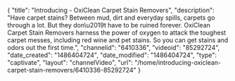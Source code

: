 {
    "title": "Introducing -  OxiClean Carpet Stain Removers",
    "description": "Have carpet stains? Between mud, dirt and everyday spills, carpets go through a lot. But they don\u2019t have to be ruined forever. OxiClean Carpet Stain Removers harness the power of oxygen to attack the toughest carpet messes, including red wine and pet stains. So you can get stains and odors out the first time.",
    "channelid": "6410336",
    "videoid": "85292724",
    "date_created": "1486404724",
    "date_modified": "1486404724",
    "type": "captivate",
    "layout": "channelVideo",
    "url": "\/home\/introducing-oxiclean-carpet-stain-removers\/6410336-85292724"
}